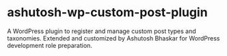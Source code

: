 # ashutosh-wp-custom-post-plugin
A WordPress plugin to register and manage custom post types and taxonomies. Extended and customized by Ashutosh Bhaskar for WordPress development role preparation.
